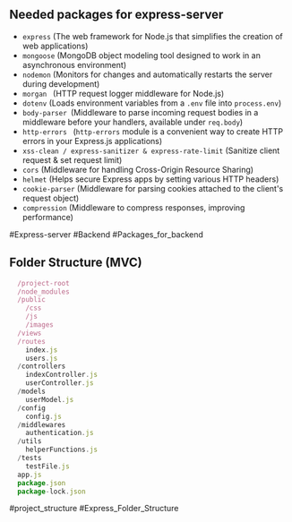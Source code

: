 
## Needed packages for express-server

- `express` (The web framework for Node.js that simplifies the creation of web applications)
- `mongoose` (MongoDB object modeling tool designed to work in an asynchronous environment)
- `nodemon` (Monitors for changes and automatically restarts the server during development) 
- `morgan ` (HTTP request logger middleware for Node.js)
- `dotenv`  (Loads environment variables from a `.env` file into `process.env`)
- `body-parser `(Middleware to parse incoming request bodies in a middleware before your handlers, available under `req.body`)
- `http-errors ` (`http-errors` module is a convenient way to create HTTP errors in your Express.js applications)
- `xss-clean / express-sanitizer & express-rate-limit` (Sanitize client request & set request limit)
- `cors` (Middleware for handling Cross-Origin Resource Sharing)
- `helmet` (Helps secure Express apps by setting various HTTP headers)
- `cookie-parser` (Middleware for parsing cookies attached to the client's request object)
- `compression` (Middleware to compress responses, improving performance)


#Express-server #Backend #Packages_for_backend


## Folder Structure (MVC)

```javascript 
  /project-root
  /node_modules
  /public
    /css
    /js
    /images
  /views
  /routes
    index.js
    users.js
  /controllers
    indexController.js
    userController.js
  /models
    userModel.js
  /config
    config.js
  /middlewares
    authentication.js
  /utils
    helperFunctions.js
  /tests
    testFile.js
  app.js
  package.json
  package-lock.json

```


#project_structure #Express_Folder_Structure
